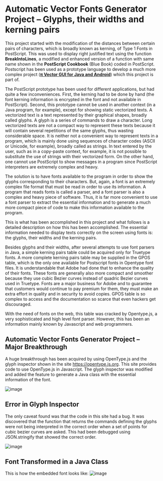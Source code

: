 # Automatic Vector Fonts Generator Project – Glyphs, their widths and kerning pairs

This project started with the modification of the distances between certain pairs of characters, which is broadly known as kerning, of Type 1 
Fonts in PostScript. This was used to display right justified text using the function **BreakIntoLines**, a modified and enhanced version of a 
function with same name shown in the **PostScript Cookbook** (Blue Book) coded in PostScript. Postscript has been used as a prototype language to 
develop a much more complex project ([**π Vector GUI for Java and Android**](https://github.com/nilostolte/Projects-Presentations/blob/main/%CF%80%20Vector%20GUI%20for%20Java%20and%20Android.md#%CF%80-vector-gui-for-java-and-android)) which this project is part of.
 

The PostScript prototype has been used for different applications, but had quite a few inconveniences. First, 
the kerning had to be done by hand (the font kerning information is encrypted in the font and not available in PostScript). Second, this 
prototype cannot be used in another context (in a Java program, for example), except for showing static vectorized texts.  A vectorized 
text is a text represented by their graphical shapes, broadly called glyphs. A glyph is a series of commands to draw a character. Long 
vectorized texts are not a compact way to represent these texts because it will contain several repetitions of the same glyphs, thus wasting 
considerable space. It is neither not a convenient way to represent texts in a program, which is mainly done using sequences of character 
codes (ASCII or Unicode, for example), broadly called as strings. In text entered by the user, such as in a copy-paste context, for example, 
it is not possible to substitute the use of strings with their vectorized form. On the other hand, one cannot use PostScript to show messages 
in a program since PostScript interpreters are extremely complex and heavy.

The solution is to have fonts available to the program in order to show the glyphs corresponding to their characters. But, again, a font is an 
extremely complex file format that must be read in order to use its information. A program that reads fonts is called a parser, and a font parser 
is also a complex and heavy piece of software. Thus, it is far more convenient to use a font parser to extract the essential information and to 
generate a much more compact piece of code to make this information available to the program.


This is what has been accomplished in this project and what follows is a detailed description on how this has been accomplished. The essential 
information needed to display texts correctly on the screen using fonts is: the glyphs, their widths and the kerning pairs.

Besides glyphs and their widths, after several attempts to use font parsers in Java, a simple kerning pairs table could be acquired only for 
Truetype fonts. A more complete kerning pairs table may be supplied in the GPOS table, which is the only one available for Postscript fonts 
in Opentype font files. It is understandable that Adobe had done that to enhance the quality of their fonts. These fonts are generally also 
more compact and smoother because they use cubic Bezier curves instead of quadric Bezier curves used in Truetype. Fonts are a major business 
for Adobe and to guarantee that customers would continue to pay premium for them, they must make an extra effort in quality and in security 
to avoid copies. GPOS table is so complex to access and the documentation so scarce that even hackers get discouraged. 

With the need of fonts on the web, this table was cracked by Opentype.js, a very sophisticated and high level font parser. However, this has 
been an information mainly known by  Javascript and web programmers.

## Automatic Vector Fonts Generator Project – Major Breakthrough

A huge breakthrough has been acquired by using OpenType.js and the glyph inspector shown in the site https://opentype.js.org. This site provides
code to use OpenType.js in Javascript. The glyph inspector was modified and added the feature to generate a Java class with the essential 
information of the font.

![image](https://user-images.githubusercontent.com/80269251/111824482-a8abe980-88bc-11eb-91e2-d5b6ec839360.png)

## Error in Glyph Inspector

The only caveat found was that the code in this site had a bug. It was discovered that the function that returns 
the commands defining the glyphs were not being interpreted in the correct order when a set of points for cubic bezier curves are asked. This had 
been debugged using JSON.stringify that showed the correct order.

![image](https://user-images.githubusercontent.com/80269251/111824666-e14bc300-88bc-11eb-9a9a-a6f099a83d40.png)

## Font Transformed in a Java Class

This is how the embedded font looks like:
![image](https://user-images.githubusercontent.com/80269251/111825065-6800a000-88bd-11eb-98f8-0fd820fcb665.png)

